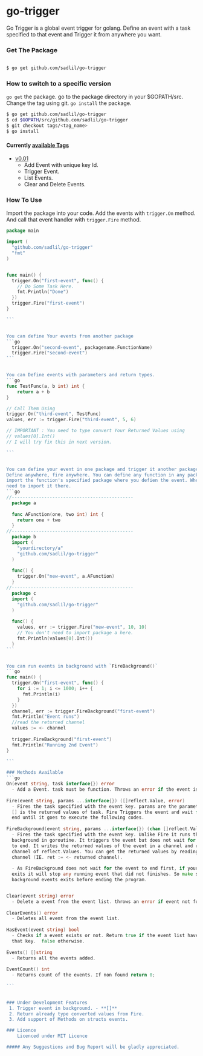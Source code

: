 # go-trigger
Go Trigger is a global event trigger for golang. Define an event with a task specified to that
event and Trigger it from anywhere you want.

### Get The Package 
```bash

$ go get github.com/sadlil/go-trigger

```

### How to switch to a specific version
`go get` the package. go to the package directory in your $GOPATH/src. 
Change the tag using git.
`go install` the package.
 
```bash
$ go get github.com/sadlil/go-trigger
$ cd $GOPATH/src/github.com/sadlil/go-trigger
$ git checkout tags/<tag_name>
$ go install

```
#### Currently [available Tags](https://github.com/sadlil/go-trigger/releases)
 - [v0.01](https://github.com/sadlil/go-trigger/releases/tag/v0.01)
     - Add Event with unique key Id.
     - Trigger Event.
     - List Events.
     - Clear and Delete Events.


### How To Use

Import the package into your code. Add the events with `trigger.On` method.
And call that event handler with `trigger.Fire` method.

````go
package main

import (
  "github.com/sadlil/go-trigger"
  "fmt"
)


func main() {
  trigger.On("first-event", func() {
    // Do Some Task Here.
    fmt.Println("Done")
  })
  trigger.Fire("first-event")
}

```


You can define Your events from another package
```go
  trigger.On("second-event", packagename.FunctionName)
  trigger.Fire("second-event")
```


You can Define events with parameters and return types.
```go
func TestFunc(a, b int) int {
    return a + b
}

// Call Them Using
trigger.On("third-event", TestFunc)
values, err := trigger.Fire("third-event", 5, 6)

// IMPORTANT : You need to type convert Your Returned Values using
// values[0].Int()
// I will try fix this in next version.

```


You can define your event in one package and trigger it another package. Your event and triggers are global.
Define anywhere, fire anywhere. You can define any function in any package as event u only need to 
import the function's specified package where you defien the event. Where You trigger the event You do not 
need to import it there.
```go
//---------------------------------------------
  package a
  
  func AFunction(one, two int) int {
    return one + two
  }
//---------------------------------------------
  package b
  import (
    "yourdirectory/a"
    "github.com/sadlil/go-trigger"
  )
  
  func() {
    trigger.On("new-event", a.AFunction)
  }
//---------------------------------------------
  package c
  import (
    "github.com/sadlil/go-trigger"
  )
  
  func() {
    values, err := trigger.Fire("new-event", 10, 10) 
    // You don't need to import package a here.
    fmt.Println(values[0].Int())
  }
```


You can run events in background with `FireBackground()`
```go
func main() {
  trigger.On("first-event", func() {
    for i := 1; i <= 1000; i++ {
      fmt.Println(i)
    }
  })
  channel, err := trigger.FireBackground("first-event")
  fmt.Println("Event runs")
  //read the returned channel
  values := <- channel
  
  trigger.FireBackground("first-event")
  fmt.Println("Running 2nd Event")
}

```

### Methods Available
```go
On(event string, task interface{}) error
  - Add a Event. task must be function. Throws an error if the event is duplicated.
   
Fire(event string, params ...interface{}) ([]reflect.Value, error)
  - Fires the task specified with the event key. params are the parameter and
  [] is the returned values of task. Fire Triggers the event and wait for it to
  end until it goes to execute the following codes.
  
FireBackground(event string, params ...interface{}) (chan []reflect.Value, error)
  - Fires the task specified with the event key. Unlike Fire it runs the event in
  background in goroutine. It triggers the event but does not wait for the event
  to end. It writes the returned values of the event in a channel and returns the
  channel of reflect.Values. You can get the returned values by reading the
  channel (IE. ret := <- returned channel).
  
  - As FireBackground does not wait for the event to end first, if your program 
  exits it will stop any running event that did not finishes. So make sure your
  background events exits before ending the program.   


Clear(event string) error
  - Delete a event from the event list. throws an error if event not found.
  
ClearEvents() error
  - Deletes all event from the event list.
  
HasEvent(event string) bool
  - Checks if a event exists or not. Return true if the event list have a event with 
  that key.  false otherwise.
  
Events() []string
  - Returns all the events added.
  
EventCount() int
  - Returns count of the events. If non found return 0;
  
```


### Under Development Features
 1. Trigger event in background. - **[]**
 2. Return already type converted values from Fire.
 3. Add support of Methods on structs events.

### Licence
    Licenced under MIT Licence

##### Any Suggestions and Bug Report will be gladly appreciated.

